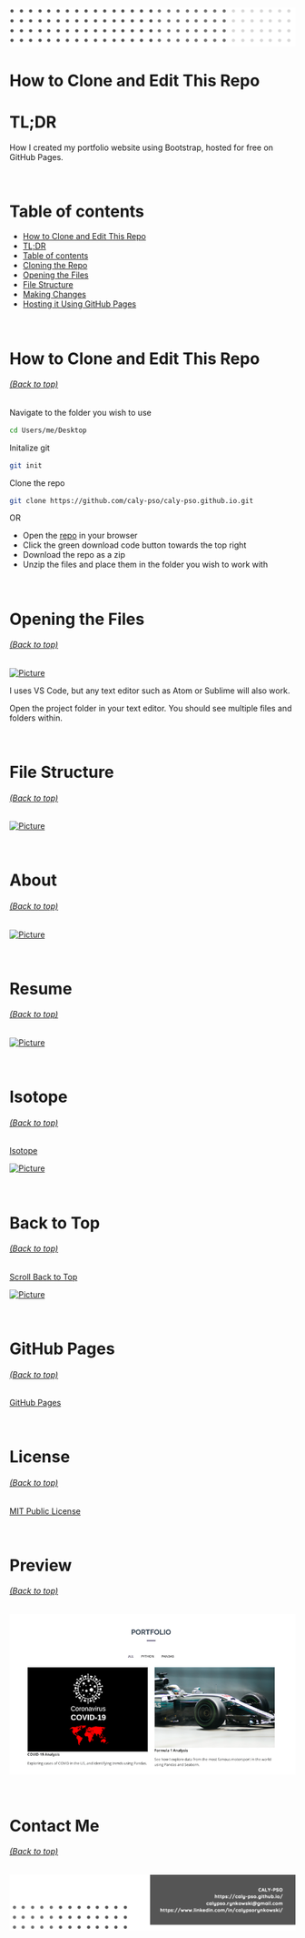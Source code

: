 <!-- Add banner here -->

[![Header](https://github.com/caly-pso/covid_app/blob/main/img/header.png)](#TL;DR)


# How to Clone and Edit This Repo



# TL;DR

How I created my portfolio website using Bootstrap, hosted for free on GitHub Pages.

<br>


# Table of contents

- [How to Clone and Edit This Repo](#repo)
- [TL;DR](#TL;DR)
- [Table of contents](#table-of-contents)
- [Cloning the Repo](#clone)
- [Opening the Files](#open)
- [File Structure](#structure)
- [Making Changes](#edit)
- [Hosting it Using GitHub Pages](#hosting)

<br>

# How to Clone and Edit This Repo

###### [(Back to top)](#table-of-contents)

Navigate to the folder you wish to use

```bash
cd Users/me/Desktop
```

Initalize git

```bash
git init
```

Clone the repo

```bash
git clone https://github.com/caly-pso/caly-pso.github.io.git
```

OR

- Open the [repo](https://github.com/caly-pso/caly-pso.github.io) in your browser
- Click the green download code button towards the top right
- Download the repo as a zip
- Unzip the files and place them in the folder you wish to work with

<br>


# Opening the Files

###### [(Back to top)](#table-of-contents)

[![Picture](#)](#open)

I uses VS Code, but any text editor such as Atom or Sublime will also work.

Open the project folder in your text editor. You should see multiple files and folders within. 

<br>


# File Structure

###### [(Back to top)](#table-of-contents)

[![Picture](#)](#structure)

<!-- To modify this application, you need to open up the covid_app.py files, and the fuction and graphing python files. To -->

<br>



# About

###### [(Back to top)](#table-of-contents)

[![Picture](#)](#about)

<!-- To modify this application, you need to open up the covid_app.py files, and the fuction and graphing python files. To -->

<br>


# Resume

###### [(Back to top)](#table-of-contents)

[![Picture](#)](#resume)

<!-- To modify this application, you need to open up the covid_app.py files, and the fuction and graphing python files. To -->

<br>


# Isotope

###### [(Back to top)](#table-of-contents)

[Isotope](https://isotope.metafizzy.co/)

[![Picture](#)](#about)

<!-- To modify this application, you need to open up the covid_app.py files, and the fuction and graphing python files. To -->

<br>


# Back to Top

###### [(Back to top)](#table-of-contents)

[Scroll Back to Top](https://www.w3schools.com/howto/howto_js_scroll_to_top.asp)

[![Picture](#)](#about)

<!-- To modify this application, you need to open up the covid_app.py files, and the fuction and graphing python files. To -->

<br>


# GitHub Pages

###### [(Back to top)](#table-of-contents)

[GitHub Pages](https://pages.github.com/)

<!-- To modify this application, you need to open up the covid_app.py files, and the fuction and graphing python files. To -->

<br>


# License

###### [(Back to top)](#table-of-contents)

[MIT Public License](https://github.com/caly-pso/covid_app/blob/main/LICENSE.md)

<br>


<!-- Add the footer here -->

# Preview

###### [(Back to top)](#table-of-contents)

<!-- project preview -->

[![Website Preview](https://github.com/caly-pso/caly-pso.github.io/blob/main/assets/img/preview.png)](https://caly-pso.github.io/)

<br>


# Contact Me

###### [(Back to top)](#table-of-contents)

[![Footer](https://github.com/caly-pso/covid_app/blob/main/img/footer.png)](#contact-me)
